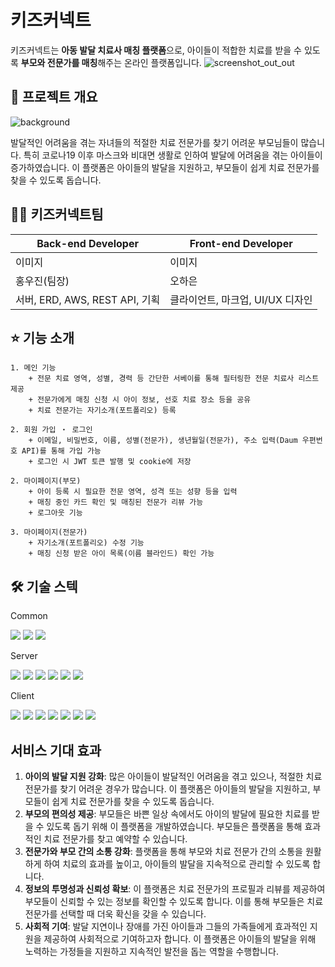 # 키즈커넥트
키즈커넥트는 **아동 발달 치료사 매칭 플랫폼**으로, 아이들이 적합한 치료를 받을 수 있도록 **부모와 전문가를 매칭**해주는 온라인 플랫폼입니다.
![screenshot_out_out](https://github.com/user-attachments/assets/4efcec2a-9a31-453f-8b03-2e515648514e)

## 🔎 프로젝트 개요
![background](https://github.com/user-attachments/assets/3d7dac79-fdcc-43a7-9c48-ebcacf982bc0)

발달적인 어려움을 겪는 자녀들의 적절한 치료 전문가를 찾기 어려운 부모님들이 많습니다. 특히 코로나19 이후 마스크와 비대면 생활로 인하여 발달에 어려움을 겪는 아이들이 증가하였습니다. 이 플랫폼은 아이들의 발달을 지원하고, 부모들이 쉽게 치료 전문가를 찾을 수 있도록 돕습니다.

## 🧑‍💻 키즈커넥트팀
| Back-end Developer  | Front-end Developer |
| ------------- | ------------- |
|  이미지 | 이미지  |
| 홍우진(팀장)  | 오하은  |
| 서버, ERD,  AWS, REST API, 기획 | 클라이언트, 마크업, UI/UX 디자인  |

## ⭐ 기능 소개
    1. 메인 기능
        + 전문 치료 영역, 성별, 경력 등 간단한 서베이를 통해 필터링한 전문 치료사 리스트 제공
        + 전문가에게 매칭 신청 시 아이 정보, 선호 치료 장소 등을 공유
        + 치료 전문가는 자기소개(포트폴리오) 등록

    2. 회원 가입 ・ 로그인
        + 이메일, 비밀번호, 이름, 성별(전문가), 생년월일(전문가), 주소 입력(Daum 우편번호 API)를 통해 가입 가능
        + 로그인 시 JWT 토큰 발행 및 cookie에 저장

    2. 마이페이지(부모)
        + 아이 등록 시 필요한 전문 영역, 성격 또는 성향 등을 입력
        + 매칭 중인 카드 확인 및 매칭된 전문가 리뷰 가능
        + 로그아웃 기능

    3. 마이페이지(전문가)
        + 자기소개(포트폴리오) 수정 기능
        + 매칭 신청 받은 아이 목록(이름 블라인드) 확인 가능

## 🛠️ 기술 스텍
<div align="left"> 
<p>Common</p>
<img src="https://img.shields.io/badge/Github-181717?style=flat-square&logo=Github&logoColor=white"/>
<img src="https://img.shields.io/badge/Notion-000000?style=flat-square&logo=Notion&logoColor=white"/>
<img src="https://img.shields.io/badge/Figma-F24E1E?style=flat-square&logo=Figma&logoColor=white"/>

<p>Server</p>
<img src="https://img.shields.io/badge/Spring-Boot-6DB33F?style=flat-square&logo=SpringBoot&logoColor=white"/>
<img src="https://img.shields.io/badge/JPA-6DB33F?style=flat-square"/>
<img src="https://img.shields.io/badge/MySQL-4479A1?style=flat-square&logo=MySQL&logoColor=white"/>
<img src="https://img.shields.io/badge/AWS-232F3E?style=flat-square&logo=AmazonWebServices&logoColor=white"/>
<img src="https://img.shields.io/badge/RDS-527FFF?style=flat-square&logo=AmazonRDS&logoColor=white"/>
<img src="https://img.shields.io/badge/Github-Actions-2088FF?style=flat-square&logo=GithubActions&logoColor=white"/>

<p>Client</p>
<img src="https://img.shields.io/badge/Typescript-3178C6?style=flat-square&logo=Typescript&logoColor=white"/>
<img src="https://img.shields.io/badge/React-61DAFB?style=flat-square&logo=React&logoColor=white"/>
<img src="https://img.shields.io/badge/React-Router-CA4245?style=flat-square&logo=ReactRouter&logoColor=white"/>
<img src="https://img.shields.io/badge/Redux-Toolkit-764ABC?style=flat-square&logo=Redux&logoColor=white"/>
<img src="https://img.shields.io/badge/Styled-Component-DB7093?style=flat-square&logo=StyledComponent&logoColor=white"/>
<img src="https://img.shields.io/badge/Vite-646CFF?style=flat-square&logo=Vite&logoColor=white"/>
<img src="https://img.shields.io/badge/Mantine-339AF0?style=flat-square&logo=Mantine&logoColor=white"/>
</div>

## 서비스 기대 효과
1. **아이의 발달 지원 강화**:  많은 아이들이 발달적인 어려움을 겪고 있으나, 적절한 치료 전문가를 찾기 어려운 경우가 많습니다. 이 플랫폼은 아이들의 발달을 지원하고, 부모들이 쉽게 치료 전문가를 찾을 수 있도록 돕습니다.
2. **부모의 편의성 제공**: 부모들은 바쁜 일상 속에서도 아이의 발달에 필요한 치료를 받을 수 있도록 돕기 위해 이 플랫폼을 개발하였습니다. 부모들은 플랫폼을 통해 효과적인 치료 전문가를 찾고 예약할 수 있습니다.
3. **전문가와 부모 간의 소통 강화**: 플랫폼을 통해 부모와 치료 전문가 간의 소통을 원활하게 하여 치료의 효과를 높이고, 아이들의 발달을 지속적으로 관리할 수 있도록 합니다.
4. **정보의 투명성과 신뢰성 확보**: 이 플랫폼은 치료 전문가의 프로필과 리뷰를 제공하여 부모들이 신뢰할 수 있는 정보를 확인할 수 있도록 합니다. 이를 통해 부모들은 치료 전문가를 선택할 때 더욱 확신을 갖을 수 있습니다.
5. **사회적 기여**: 발달 지연이나 장애를 가진 아이들과 그들의 가족들에게 효과적인 지원을 제공하여 사회적으로 기여하고자 합니다. 이 플랫폼은 아이들의 발달을 위해 노력하는 가정들을 지원하고 지속적인 발전을 돕는 역할을 수행합니다.
